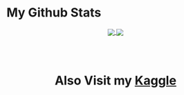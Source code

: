 <h1> My Github Stats </h1>

<div align="center">
<a href="https://github.com/emnopal">
  <img align="center" src="https://github-readme-stats.vercel.app/api?username=emnopal&count_private=true&show_icons=true&theme=radical" />
</a>
<a href="https://github.com/emnopal">
  <img align="center" src="https://github-readme-stats.vercel.app/api/top-langs/?username=emnopal&layout=compact&hide=visual%20basic%20.net,pascal,matlab,m&langs_count=8&theme=radical" />
</a>
</div>

<br><br>

<div align="center">
<h1>Also Visit my <b><a href="https://kaggle.com">Kaggle</a></b></h1>
</div>




